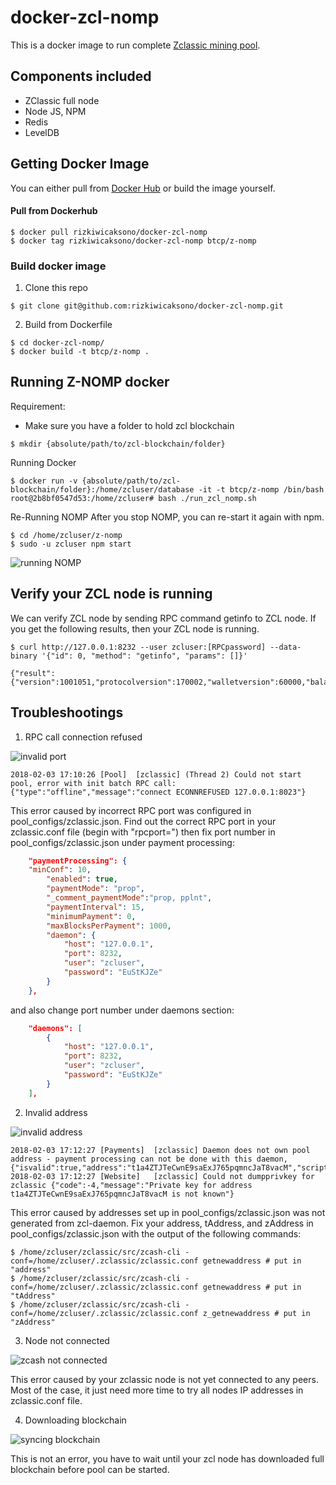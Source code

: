 # docker-zcl-nomp
This is a docker image to run complete [Zclassic mining pool](https://github.com/BTCP-community/z-nomp).

## Components included
* ZClassic full node
* Node JS, NPM
* Redis
* LevelDB

## Getting Docker Image

You can either pull from [Docker Hub](https://hub.docker.com/r/rwicaksono/docker-zcl-nomp/) or build the image yourself.

#### Pull from Dockerhub

```
$ docker pull rizkiwicaksono/docker-zcl-nomp
$ docker tag rizkiwicaksono/docker-zcl-nomp btcp/z-nomp
```

### Build docker image

1. Clone this repo
```
$ git clone git@github.com:rizkiwicaksono/docker-zcl-nomp.git
```

2. Build from Dockerfile
```
$ cd docker-zcl-nomp/
$ docker build -t btcp/z-nomp .
```


## Running Z-NOMP docker

Requirement:
* Make sure you have a folder to hold zcl blockchain
```
$ mkdir {absolute/path/to/zcl-blockchain/folder}
```

Running Docker

```
$ docker run -v {absolute/path/to/zcl-blockchain/folder}:/home/zcluser/database -it -t btcp/z-nomp /bin/bash
root@2b8bf0547d53:/home/zcluser# bash ./run_zcl_nomp.sh
```

Re-Running NOMP
After you stop NOMP, you can re-start it again with npm.
```
$ cd /home/zcluser/z-nomp
$ sudo -u zcluser npm start
```

![running NOMP](https://user-images.githubusercontent.com/4344115/35884568-fc28a574-0b3f-11e8-84d6-2b4fe2422e68.png)


## Verify your ZCL node is running
We can verify ZCL node by sending RPC command getinfo to ZCL node. If you get the following results, then your ZCL node is running.
```
$ curl http://127.0.0.1:8232 --user zcluser:[RPCpassword] --data-binary '{"id": 0, "method": "getinfo", "params": []}'

{"result":{"version":1001051,"protocolversion":170002,"walletversion":60000,"balance":0.00000000,"blocks":245515,"timeoffset":-6,"connections":8,"proxy":"","difficulty":1652238.118018669,"testnet":false,"keypoololdest":1517647133,"keypoolsize":101,"paytxfee":0.00000000,"relayfee":0.00000100,"errors":""},"error":null,"id":0}
```


## Troubleshootings

1. RPC call connection refused

![invalid port](https://user-images.githubusercontent.com/4344115/35867293-47fee076-0b0e-11e8-854a-2156b57175d5.png)
```
2018-02-03 17:10:26 [Pool]	[zclassic] (Thread 2) Could not start pool, error with init batch RPC call: {"type":"offline","message":"connect ECONNREFUSED 127.0.0.1:8023"}
```

This error caused by incorrect RPC port was configured in pool_configs/zclassic.json. Find out the correct RPC port in your zclassic.conf file (begin with "rpcport=") then fix port number in pool_configs/zclassic.json under payment processing:

```json
    "paymentProcessing": {
    "minConf": 10,
        "enabled": true,
        "paymentMode": "prop",
        "_comment_paymentMode":"prop, pplnt",
        "paymentInterval": 15,
        "minimumPayment": 0,
        "maxBlocksPerPayment": 1000,
        "daemon": {
            "host": "127.0.0.1",
            "port": 8232,
            "user": "zcluser",
            "password": "EuStKJZe"
        }
    },
```

and also change port number under daemons section:
```json
    "daemons": [
        {
            "host": "127.0.0.1",
            "port": 8232,
            "user": "zcluser",
            "password": "EuStKJZe"
        }
    ],
```

2. Invalid address

![invalid address](https://user-images.githubusercontent.com/4344115/35867060-abdd60a0-0b0d-11e8-8a90-f8730d1991b3.png)

```
2018-02-03 17:12:27 [Payments]	[zclassic] Daemon does not own pool address - payment processing can not be done with this daemon, {"isvalid":true,"address":"t1a4ZTJTeCwnE9saExJ765pqmncJaT8vacM","scriptPubKey":"76a914b1947522d1058216bebd58afd34ffa10e45bb83f88ac","ismine":false,"iswatchonly":false,"isscript":false}
2018-02-03 17:12:27 [Website]	[zclassic] Could not dumpprivkey for zclassic {"code":-4,"message":"Private key for address t1a4ZTJTeCwnE9saExJ765pqmncJaT8vacM is not known"}
```
This error caused by addresses set up in pool_configs/zclassic.json was not generated from zcl-daemon. Fix your address, tAddress, and zAddress in pool_configs/zclassic.json with the output of the following commands:

```
$ /home/zcluser/zclassic/src/zcash-cli -conf=/home/zcluser/.zclassic/zclassic.conf getnewaddress # put in "address"
$ /home/zcluser/zclassic/src/zcash-cli -conf=/home/zcluser/.zclassic/zclassic.conf getnewaddress # put in "tAddress"
$ /home/zcluser/zclassic/src/zcash-cli -conf=/home/zcluser/.zclassic/zclassic.conf z_getnewaddress # put in "zAddress"
```

3. Node not connected

![zcash not connected](https://user-images.githubusercontent.com/4344115/35866736-ce1c8412-0b0c-11e8-9ba3-c8cc22846842.png)

This error caused by your zclassic node is not yet connected to any peers. Most of the case, it just need more time to try all nodes IP addresses in zclassic.conf file.

4. Downloading blockchain

![syncing blockchain](https://user-images.githubusercontent.com/4344115/35866858-1979beca-0b0d-11e8-859a-8dd41a3ed5a1.png)

This is not an error, you have to wait until your zcl node has downloaded full blockchain before pool can be started.






